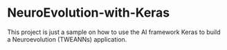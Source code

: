 # NeuroEvolution-with-Keras

This project is just a sample on how to use the AI framework Keras to build a Neuroevolution (TWEANNs) application.
